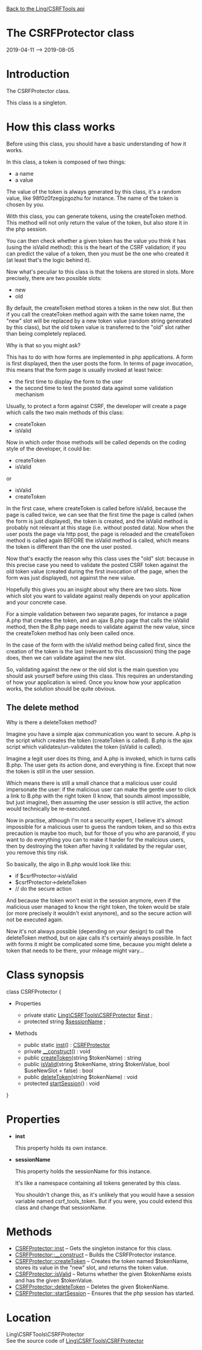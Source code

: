 [Back to the Ling/CSRFTools api](https://github.com/lingtalfi/CSRFTools/blob/master/doc/api/Ling/CSRFTools.md)



The CSRFProtector class
================
2019-04-11 --> 2019-08-05






Introduction
============

The CSRFProtector class.

This class is a singleton.


How this class works
================
Before using this class, you should have a basic understanding of how it works.

In this class, a token is composed of two things:

- a name
- a value

The value of the token is always generated by this class, it's a random value, like 98f0z0fzegijzgozhu for instance.
The name of the token is chosen by you.

With this class, you can generate tokens, using the createToken method.
This method will not only return the value of the token, but also store it in the php session.

You can then check whether a given token has the value you think it has (using the isValid method): this is the
heart of the CSRF validation; if you can predict the value of a token, then you must be the one who created it (at least
that's the logic behind it).

Now what's peculiar to this class is that the tokens are stored in slots.
More precisely, there are two possible slots:
- new
- old

By default, the createToken method stores a token in the new slot.
But then if you call the createToken method again with the same token name, the "new" slot will be replaced by
a new token value (random string generated by this class), but the old token value is transferred to the
"old" slot rather than being completely replaced.

Why is that so you might ask?

This has to do with how forms are implemented in php applications.
A form is first displayed, then the user posts the form.
In terms of page invocation, this means that the form page is usually invoked at least twice:
- the first time to display the form to the user
- the second time to test the posted data against some validation mechanism

Usually, to protect a form against CSRF, the developer will create a page which calls the two main methods of this class:
- createToken
- isValid

Now in which order those methods will be called depends on the coding style of the developer, it could be:

- createToken
- isValid

or

- isValid
- createToken

In the first case, where createToken is called before isValid, because the page is called twice,
we can see that the first time the page is called (when the form is just displayed), the token is created, and the isValid method
is probably not relevant at this stage (i.e. without posted data).
Now when the user posts the page via http post, the page is reloaded and the createToken method is called again BEFORE the isValid method
is called, which means the token is different than the one the user posted.

Now that's exactly the reason why this class uses the "old" slot: because in this precise case you need to validate the posted CSRF token
against the old token value (created during the first invocation of the page, when the form was just displayed), not against the new value.

Hopefully this gives you an insight about why there are two slots.
Now which slot you want to validate against really depends on your application and your concrete case.

For a simple validation between two separate pages, for instance a page A.php that creates the token, and an ajax B.php page that
calls the isValid method, then the B.php page needs to validate against the new value, since the createToken method has only been called once.

In the case of the form with the isValid method being called first, since the creation of the token is the last (relevant to this
discussion) thing the page does, then we can validate against the new slot.

So, validating against the new or the old slot is the main question you should ask yourself before using this class.
This requires an understanding of how your application is wired.
Once you know how your application works, the solution should be quite obvious.



The delete method
-------------
Why is there a deleteToken method?

Imagine you have a simple ajax communication you want to secure.
A.php is the script which creates the token (createToken is called).
B.php is the ajax script which validates/un-validates the token (isValid is called).

Imagine a legit user does its thing, and A.php is invoked, which in turns calls B.php.
The user gets its action done, and everything is fine.
Except that now the token is still in the user session.

Which means there is still a small chance that a malicious user could impersonate the user:
if the malicious user can make the gentle user to click a link to B.php with the right token (I know, that sounds
almost impossible, but just imagine), then assuming the user session is still active, the action would technically
be re-executed.

Now in practise, although I'm not a security expert, I believe it's almost impossible for a malicious user
to guess the random token, and so this extra precaution is maybe too much, but for those of you who are paranoid,
if you want to do everything you can to make it harder for the malicious users, then by destroying the token
after having it validated by the regular user, you remove this tiny risk.

So basically, the algo in B.php would look like this:

- if $csrfProtector->isValid
-    $csrfProtector->deleteToken
-    // do the secure action

And because the token won't exist in the session anymore, even if the malicious user managed to know the right token,
the token would be stale (or more precisely it wouldn't exist anymore), and so the secure action will not be executed again.

Now it's not always possible (depending on your design) to call the deleteToken method, but on ajax calls it's certainly always possible.
In fact with forms it might be complicated some time, because you might delete a token that needs to be there, your mileage might vary...



Class synopsis
==============


class <span class="pl-k">CSRFProtector</span>  {

- Properties
    - private static [Ling\CSRFTools\CSRFProtector](https://github.com/lingtalfi/CSRFTools/blob/master/doc/api/Ling/CSRFTools/CSRFProtector.md) [$inst](#property-inst) ;
    - protected string [$sessionName](#property-sessionName) ;

- Methods
    - public static [inst](https://github.com/lingtalfi/CSRFTools/blob/master/doc/api/Ling/CSRFTools/CSRFProtector/inst.md)() : [CSRFProtector](https://github.com/lingtalfi/CSRFTools/blob/master/doc/api/Ling/CSRFTools/CSRFProtector.md)
    - private [__construct](https://github.com/lingtalfi/CSRFTools/blob/master/doc/api/Ling/CSRFTools/CSRFProtector/__construct.md)() : void
    - public [createToken](https://github.com/lingtalfi/CSRFTools/blob/master/doc/api/Ling/CSRFTools/CSRFProtector/createToken.md)(string $tokenName) : string
    - public [isValid](https://github.com/lingtalfi/CSRFTools/blob/master/doc/api/Ling/CSRFTools/CSRFProtector/isValid.md)(string $tokenName, string $tokenValue, bool $useNewSlot = false) : bool
    - public [deleteToken](https://github.com/lingtalfi/CSRFTools/blob/master/doc/api/Ling/CSRFTools/CSRFProtector/deleteToken.md)(string $tokenName) : void
    - protected [startSession](https://github.com/lingtalfi/CSRFTools/blob/master/doc/api/Ling/CSRFTools/CSRFProtector/startSession.md)() : void

}




Properties
=============

- <span id="property-inst"><b>inst</b></span>

    This property holds its own instance.
    
    

- <span id="property-sessionName"><b>sessionName</b></span>

    This property holds the sessionName for this instance.
    
    It's like a namespace containing all tokens generated by this class.
    
    You shouldn't change this, as it's unlikely that you would have a session variable named csrf_tools_token.
    But if you were, you could extend this class and change that sessionName.
    
    



Methods
==============

- [CSRFProtector::inst](https://github.com/lingtalfi/CSRFTools/blob/master/doc/api/Ling/CSRFTools/CSRFProtector/inst.md) &ndash; Gets the singleton instance for this class.
- [CSRFProtector::__construct](https://github.com/lingtalfi/CSRFTools/blob/master/doc/api/Ling/CSRFTools/CSRFProtector/__construct.md) &ndash; Builds the CSRFProtector instance.
- [CSRFProtector::createToken](https://github.com/lingtalfi/CSRFTools/blob/master/doc/api/Ling/CSRFTools/CSRFProtector/createToken.md) &ndash; Creates the token named $tokenName, stores its value in the "new" slot, and returns the token value.
- [CSRFProtector::isValid](https://github.com/lingtalfi/CSRFTools/blob/master/doc/api/Ling/CSRFTools/CSRFProtector/isValid.md) &ndash; Returns whether the given $tokenName exists and has the given $tokenValue.
- [CSRFProtector::deleteToken](https://github.com/lingtalfi/CSRFTools/blob/master/doc/api/Ling/CSRFTools/CSRFProtector/deleteToken.md) &ndash; Deletes the given $tokenName.
- [CSRFProtector::startSession](https://github.com/lingtalfi/CSRFTools/blob/master/doc/api/Ling/CSRFTools/CSRFProtector/startSession.md) &ndash; Ensures that the php session has started.





Location
=============
Ling\CSRFTools\CSRFProtector<br>
See the source code of [Ling\CSRFTools\CSRFProtector](https://github.com/lingtalfi/CSRFTools/blob/master/CSRFProtector.php)



